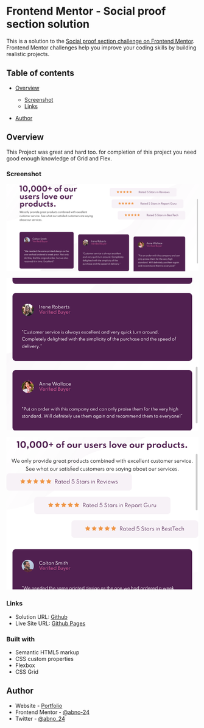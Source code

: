 # Frontend Mentor - Social proof section solution

This is a solution to the [Social proof section challenge on Frontend Mentor](https://www.frontendmentor.io/challenges/social-proof-section-6e0qTv_bA). Frontend Mentor challenges help you improve your coding skills by building realistic projects. 

## Table of contents

- [Overview](#overview)
  
  - [Screenshot](#screenshot)
  - [Links](#links)
- [Author](#author)

## Overview
This Project was great and hard too.
for completion of this project you need good enough knowledge of Grid and Flex.

### Screenshot

![Desktop Layout](./screenshot/desktopLayout.png)

![Mobile Layout](./screenshot/mobileLayout.png)

![Mobile Layout Second](./screenshot/mobileLayoutSecond.png)
### Links

- Solution URL: [Github](https://github.com/abno-24/Social-Proof)
- Live Site URL: [Github Pages](https://abno-24.github.io/Social-Proof/)

### Built with

- Semantic HTML5 markup
- CSS custom properties
- Flexbox
- CSS Grid
## Author

- Website - [Portfolio](https://abno-24.github.io/Portfolio/)
- Frontend Mentor - [@abno-24](https://www.frontendmentor.io/profile/abno-24)
- Twitter - [@abno_24](https://twitter.com/abno_24)